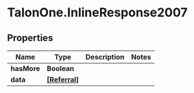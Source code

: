 # TalonOne.InlineResponse2007

## Properties
Name | Type | Description | Notes
------------ | ------------- | ------------- | -------------
**hasMore** | **Boolean** |  | 
**data** | [**[Referral]**](Referral.md) |  | 


